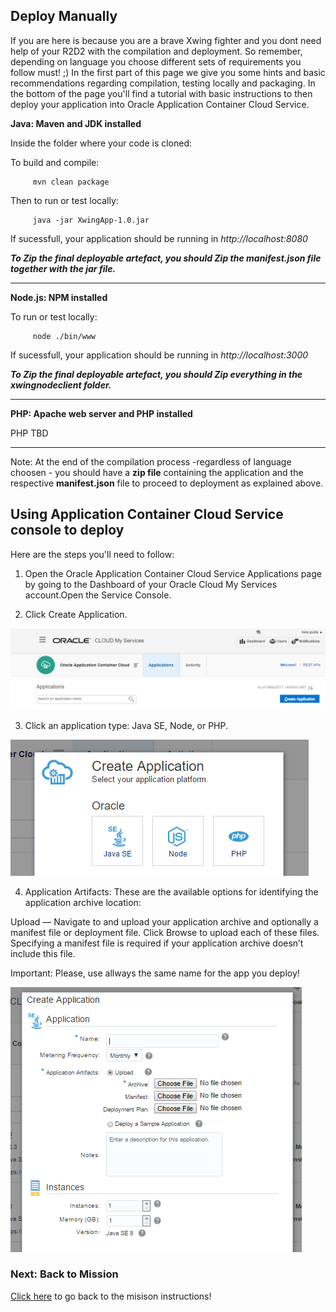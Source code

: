 ## Deploy Manually ##

If you are here is because you are a brave Xwing fighter and you dont need help of your R2D2 with the compilation and deployment.
So remember, depending on language you choose different sets of requirements you follow must! ;) In the first part of this page we give you some hints and basic recommendations regarding compilation, testing locally and packaging. In the bottom of the page you'll find a tutorial with basic instructions to then deploy your application into Oracle Application Container Cloud Service.

  **Java: Maven and JDK installed**
  
  Inside the folder where your code is cloned:
  
  To build and compile:
        
         mvn clean package
  
  Then to run or test locally:
  
         java -jar XwingApp-1.0.jar
         
  If sucessfull, your application should be running in *http://localhost:8080*
    
  ***To Zip the final deployable artefact, you should Zip the manifest.json file together with the jar file.***
   
   
   -----------------------------------------------------------------------------------------------------------------
 
  **Node.js: NPM installed**
    
  To run or test locally:
    
         node ./bin/www
         
  If sucessfull, your application should be running in *http://localhost:3000*
    
  ***To Zip the final deployable artefact, you should Zip everything in the xwingnodeclient folder.***
  
  -----------------------------------------------------------------------------------------------------------------

  **PHP: Apache web server and PHP installed**
  
  PHP TBD
  
  -----------------------------------------------------------------------------------------------------------------

Note: At the end of the compilation process -regardless of language choosen - you should have a **zip file** containing the application and the  respective **manifest.json** file to proceed to deployment as explained above.

## Using Application Container Cloud Service console to deploy ##

Here are the steps you'll need to follow:

1) Open the Oracle Application Container Cloud Service Applications page by going to the Dashboard of your Oracle Cloud My Services account.Open the Service Console.

2) Click Create Application.

![alt text](createappaccs01.PNG)

3) Click an application type: Java SE, Node, or PHP.

![alt text](createappaccs02.PNG)

4) Application Artifacts: These are the available options for identifying the application archive location:

Upload — Navigate to and upload your application archive and optionally a manifest file or deployment file. 
Click Browse to upload each of these files. 
Specifying a manifest file is required if your application archive doesn’t include this file.

Important: Please, use allways the same name for the app you deploy! 

![alt text](createappaccs03.PNG)

### Next: Back to Mission ###

[Click here](../missions/deploy.md) to go back to the misison instructions!


